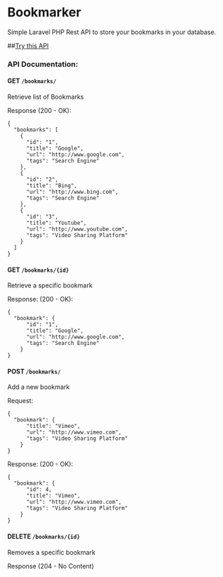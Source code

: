 # Bookmarker

Simple Laravel PHP Rest API to store your bookmarks in your database.

##[Try this API]

### API Documentation:
#### GET `/bookmarks/`

Retrieve list of Bookmarks

Response (200 - OK):

```
{
  "bookmarks": [
    {
      "id": "1",
      "title": "Google",
      "url": "http://www.google.com",
      "tags": "Search Engine"
    },
    {
      "id": "2",
      "title": "Bing",
      "url": "http://www.bing.com",
      "tags": "Search Engine"
    },
    {
      "id": "3",
      "title": "Youtube",
      "url": "http://www.youtube.com",
      "tags": "Video Sharing Platform"
    }
  ]
}
```

#### GET `/bookmarks/{id}`

Retrieve a specific bookmark

Response: (200 - OK):

```
{
  "bookmark": {
      "id": "1",
      "title": "Google",
      "url": "http://www.google.com",
      "tags": "Search Engine"
    }
}
```

#### POST `/bookmarks/`

Add a new bookmark

Request:
```
{
  "bookmark": {
      "title": "Vimeo",
      "url": "http://www.vimeo.com",
      "tags": "Video Sharing Platform"
    }
}
```

Response: (200 - OK):
```
{
  "bookmark": {
  	  "id": 4,
      "title": "Vimeo",
      "url": "http://www.vimeo.com",
      "tags": "Video Sharing Platform"
    }
}
```

#### DELETE `/bookmarks/{id}`

Removes a specific bookmark

Response (204 - No Content)


[Try this API]:http://api.bookmarker.dominikangerer.com/

